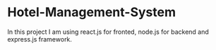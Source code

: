 # Hotel-Management-System
In this project I am using react.js for fronted, node.js for backend and express.js framework.
